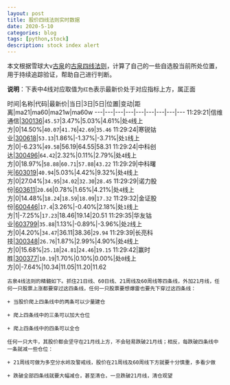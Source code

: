 ```yaml
---
layout: post
title: 股价四线法则实时数据
date: 2020-5-10
categories: blog
tags: [python,stock]
description: stock index alert
---
```



本文根据雪球大v[古泉](https://xueqiu.com/u/7148646888)的[古泉四线法则](https://xueqiu.com/7148646888/130498192)，计算了自己的一些自选股当前所处位置，用于持续追踪验证，帮助自己进行判断。

**说明**：下表中4线对应取值为`红色`表示最新价处于对应指标上方，属正面

时间|名称|代码|最新价|当日|3日|5日|位置|变动|距离|ma21|ma60|ma21w|ma60w
---|---|---|---|---|---|---|---|---
11:29:21|信维通信|[300136](https://xueqiu.com/S/SZ300136)|`45.57`|3.47%|5.03%|4.61%|处`4`线上方|0|14.50%|`40.07`|`41.76`|`42.69`|`35.46`
11:29:24|寒锐钴业|[300618](https://xueqiu.com/S/SZ300618)|`53.13`|1.86%|-1.37%|-3.71%|处`1`线上方|0|-6.23%|`49.58`|56.19|64.55|58.31
11:29:24|中科创达|[300496](https://xueqiu.com/S/SZ300496)|`64.42`|2.32%|0.11%|2.79%|处`4`线上方|0|18.97%|`58.88`|`60.71`|`57.88`|`43.22`
11:29:29|中科曙光|[603019](https://xueqiu.com/S/SH603019)|`40.94`|5.03%|4.42%|9.32%|处`4`线上方|0|27.04%|`34.95`|`34.02`|`32.30`|`28.45`
11:29:29|诺力股份|[603611](https://xueqiu.com/S/SH603611)|`20.66`|0.78%|1.65%|4.21%|处`4`线上方|0|14.48%|`18.24`|`18.59`|`18.09`|`17.32`
11:29:32|金证股份|[600446](https://xueqiu.com/S/SH600446)|`17.4`|3.26%|-0.40%|2.18%|处`1`线上方|1|-7.25%|`17.23`|18.46|19.14|20.51
11:29:35|华友钴业|[603799](https://xueqiu.com/S/SH603799)|`35.88`|1.13%|-0.89%|-3.96%|处`2`线上方|0|4.20%|`34.47`|36.11|38.36|`29.94`
11:29:39|长亮科技|[300348](https://xueqiu.com/S/SZ300348)|`26.76`|1.87%|2.99%|4.90%|处`4`线上方|0|15.68%|`25.18`|`24.81`|`24.46`|`19.15`
11:29:42|赢时胜|[300377](https://xueqiu.com/S/SZ300377)|`10.19`|1.70%|0.10%|0.00%|处`0`线上方|0|-7.64%|10.34|11.05|11.20|11.62

```
古泉4线法则的精髓如下。抓住21日线、60日线、21周线及60周线等四条线，外加21月线，任何一只股票上涨都要穿过这四条线，任何一只股票要想爆雷也要先下穿过这四条线：

+ 当股价爬上四条线中的两条可以少量建仓

+ 爬上四条线中的三条可以加大仓位

+ 爬上四条线中的四条可以全仓

任何一只大牛，其股价都会坚守在21月线上方，不会轻易跌破21月线；相反，每跌破四条线中一条就减一些仓位：

+ 21周线可做为多空分水岭及警戒线，股价在21周线及60周线下方就要十分慎重，多看少做

+ 跌破全部四条线就要大幅减仓，甚至清仓，一旦跌破21月线，清仓观望
```